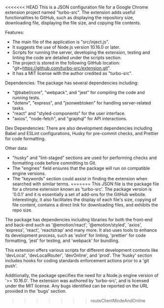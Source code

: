 <<<<<<< HEAD
This is a JSON configuration file for a Google Chrome extension project named "turbo-src". The extension adds useful functionalities to GitHub, such as displaying the repository size, downloading file, displaying the file size, and copying file contents.

Features:
- The main file of the application is "src/inject.js".
- It suggests the use of Node.js version 10.16.0 or later.
- Scripts for running the server, developing the extension, testing and linting the code are detailed under the scripts section.
- The project is stored in the following GitHub location: "git+https://github.com/turbo-src/extension.git".
- It has a MIT license with the author credited as "turbo-src".

Dependencies:
The package has several dependencies including:
- "@babel/core", "webpack", and "jest" for compiling the code and running tests.
- "dotenv", "express", and "jsonwebtoken" for handling server-related tasks.
- "react" and "styled-components" for the user interface.
- "axios", "node-fetch", and "graphql" for API interactions.

Dev Dependencies:
There are also development dependencies including Babel and ESLint configurations, Husky for pre-commit checks, and Prettier for code formatting. 

Other data:
- "husky" and "lint-staged" sections are used for performing checks and formatting code before committing to Git.
- The "engines" field ensures that the package will run on compatible engine versions.
- The "keywords" section could assist in finding the extension when searched with similar terms.
=======
This JSON file is the package file for a chrome extension known as 'turbo-src'. The package version is '0.0.1' and it is essentially a set of add-ons for the GitHub website. Interestingly, it also facilitates the display of each file's size, copying of file content, contains a direct link for downloading files, and exhibits the repo size.

The package has dependencies including libraries for both the front-end and back-end such as '@emotion/react', '@emotion/styled', 'axios', 'express', 'react', 'reactstrap' and many more. It also uses tools to enhance its development process, such as 'eslint' for linting, 'prettier' for code formatting, 'jest' for testing, and 'webpack' for bundling.

This extension offers various scripts for different development contexts like 'devLocal', 'devLocalRouter', 'devOnline', and 'prod'. The 'husky' section includes hooks for coding standards enforcement actions prior to a 'git push'.

Additionally, the package specifies the need for a Node.js engine version of '>= 10.16.0'. The extension was authored by 'turbo-src', and is licensed under the MIT license. Any bugs identified can be reported on the URL provided in the 'bugs' section.
>>>>>>> routeClientModeAndOnline
